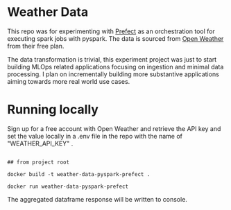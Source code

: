 # Weather Data

This repo was for experimenting with [Prefect](https://www.prefect.io/) as an orchestration tool for executing spark jobs with pyspark. The data is sourced from [Open Weather](https://openweathermap.org/) from their free plan. 

The data transformation is trivial, this experiment project was just to start building MLOps related applications focusing on ingestion and minimal data processing. I plan on incrementally building more substantive applications aiming towards more real world use cases.  


# Running locally

Sign up for a free account with Open Weather and retrieve the API key and set the value locally in a .env file in the repo with the name of "WEATHER_API_KEY" . 



```

## from project root

docker build -t weather-data-pyspark-prefect .

docker run weather-data-pyspark-prefect

```

The aggregated dataframe response will be written to console. 

